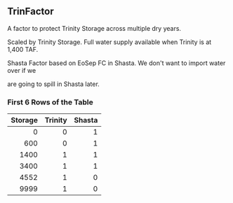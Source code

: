 ## TrinFactor
A factor to protect Trinity Storage across multiple dry years.

Scaled by Trinity Storage. Full water supply available when Trinity is at 1,400 TAF.

Shasta Factor based on EoSep FC in Shasta. We don't want to import water over if we

are going to spill in Shasta later.

### First 6 Rows of the Table
|   Storage |   Trinity |   Shasta |
|----------:|----------:|---------:|
|         0 |         0 |        1 |
|       600 |         0 |        1 |
|      1400 |         1 |        1 |
|      3400 |         1 |        1 |
|      4552 |         1 |        0 |
|      9999 |         1 |        0 |